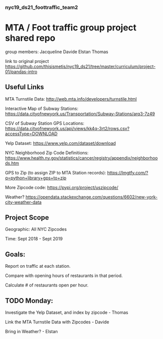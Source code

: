 ### nyc19_ds21_foottraffic_team2

# MTA / Foot traffic group project shared repo

group members:
Jacqueline
Davide
Elstan
Thomas

link to original project
https://github.com/thisismetis/nyc19_ds21/tree/master/curriculum/project-01/pandas-intro

## Useful Links

MTA Turnstile Data:
http://web.mta.info/developers/turnstile.html

Interactive Map of Subway Stations:
https://data.cityofnewyork.us/Transportation/Subway-Stations/arq3-7z49

CSV of Subway Station GPS Locations:
https://data.cityofnewyork.us/api/views/kk4q-3rt2/rows.csv?accessType=DOWNLOAD

Yelp Dataset:
https://www.yelp.com/dataset/download

NYC Neighborhood Zip Code Definitions:
https://www.health.ny.gov/statistics/cancer/registry/appendix/neighborhoods.htm

GPS to Zip (to assign ZIP to MTA Station records):
https://lmgtfy.com/?q=python+library+gps+to+zip

More Zipcode code:
https://pypi.org/project/uszipcode/

Weather?
https://opendata.stackexchange.com/questions/6602/new-york-city-weather-data

## Project Scope

Geographic: All NYC Zipcodes

Time: Sept 2018 - Sept 2019

## Goals:

Report on traffic at each station.

Compare with opening hours of restaurants in that period.

Calculate # of restaurants open per hour.

## TODO Monday:

Investigate the Yelp Dataset, and index by zipcode - Thomas

Link the MTA Turnstile Data with Zipcodes - Davide

Bring in Weather? - Elstan

